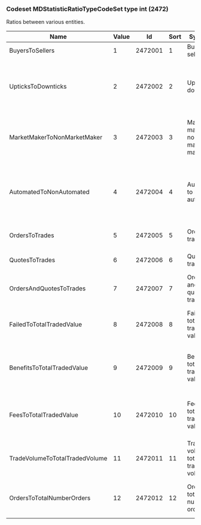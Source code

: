 ### Codeset MDStatisticRatioTypeCodeSet type int (2472)

Ratios between various entities.

| Name                           | Value | Id      | Sort | Synopsis                            | Elaboration                                                                  |
|--------------------------------|-------|---------|------|-------------------------------------|------------------------------------------------------------------------------|
| BuyersToSellers                | 1     | 2472001 | 1    | Buyers to sellers                   |                                                                              |
| UpticksToDownticks             | 2     | 2472002 | 2    | Upticks to downticks                | Can also be used with a scope of multiple instruments representing an index. |
| MarketMakerToNonMarketMaker    | 3     | 2472003 | 3    | Market maker to non-market maker    | Use to identify share of market making activity.                             |
| AutomatedToNonAutomated        | 4     | 2472004 | 4    | Automated to non-automated          | Use to identify ratio of orders and quotes resulting from automated trading. |
| OrdersToTrades                 | 5     | 2472005 | 5    | Orders to trades                    | Use with scope of trades.                                                    |
| QuotesToTrades                 | 6     | 2472006 | 6    | Quotes to trades                    | Use with scope of trades.                                                    |
| OrdersAndQuotesToTrades        | 7     | 2472007 | 7    | Orders and quotes to trades         | Use with scope of trades.                                                    |
| FailedToTotalTradedValue       | 8     | 2472008 | 8    | Failed to total traded value        | Total value of failed trades over total traded value.                        |
| BenefitsToTotalTradedValue     | 9     | 2472009 | 9    | Benefits to total traded value      | Total value of all benefits over total traded value.                         |
| FeesToTotalTradedValue         | 10    | 2472010 | 10   | Fees to total traded value          | Total value of all fees excluding rebates over total traded value.           |
| TradeVolumeToTotalTradedVolume | 11    | 2472011 | 11   | Trade volume to total traded volume | Total value of failed trades over total traded value.                        |
| OrdersToTotalNumberOrders      | 12    | 2472012 | 12   | Orders to total number of orders    | Orders pertaining to a type over total number of orders.                     |

